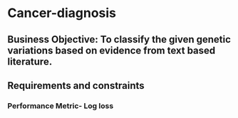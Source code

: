 # Cancer-diagnosis

## Business Objective: To classify the given genetic variations based on evidence from text based literature.


##  Requirements and constraints


### Performance Metric- Log loss
